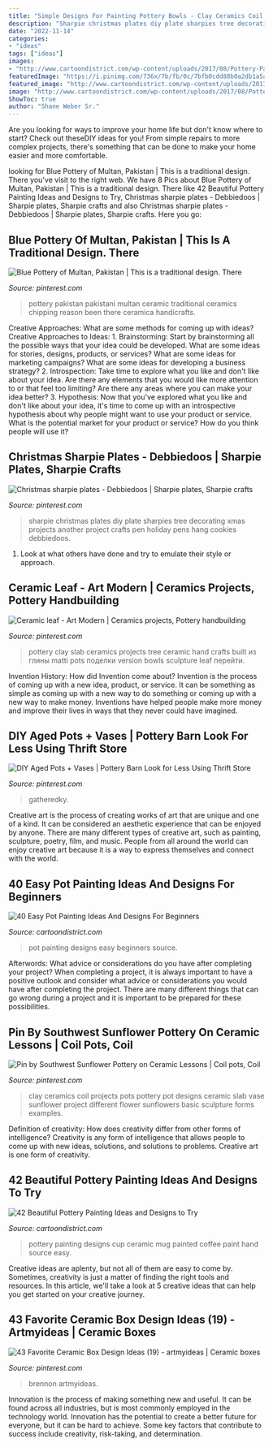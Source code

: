 ```yaml
---
title: "Simple Designs For Painting Pottery Bowls - Clay Ceramics Coil Projects Pots Pottery Pot Designs Ceramic Slab Vase Sunflower Project Different Flower Sunflowers Basic Sculpture Forms Examples"
description: "Sharpie christmas plates diy plate sharpies tree decorating xmas projects another project crafts pen holiday pens hang cookies debbiedoos"
date: "2022-11-14"
categories:
- "ideas"
tags: ["ideas"]
images:
- "http://www.cartoondistrict.com/wp-content/uploads/2017/08/Pottery-Painting-Ideas-and-Designs53ce2b3a4c2973e6bcc791e00a28f8ee-pottery-painting-designs-painted-pottery-ideas.jpg"
featuredImage: "https://i.pinimg.com/736x/7b/fb/0c/7bfb0cdd88b0a2db1a5a60626852cc9a.jpg"
featured_image: "http://www.cartoondistrict.com/wp-content/uploads/2017/08/Pottery-Painting-Ideas-and-Designs53ce2b3a4c2973e6bcc791e00a28f8ee-pottery-painting-designs-painted-pottery-ideas.jpg"
image: "http://www.cartoondistrict.com/wp-content/uploads/2017/08/Pottery-Painting-Ideas-and-Designs53ce2b3a4c2973e6bcc791e00a28f8ee-pottery-painting-designs-painted-pottery-ideas.jpg"
ShowToc: true
author: "Shane Weber Sr."
---
```



Are you looking for ways to improve your home life but don't know where to start? Check out theseDIY ideas for you! From simple repairs to more complex projects, there's something that can be done to make your home easier and more comfortable.

	

		
looking for Blue Pottery of Multan, Pakistan | This is a traditional design. There you've visit to the right web. We have 8 Pics about Blue Pottery of Multan, Pakistan | This is a traditional design. There like 42 Beautiful Pottery Painting Ideas and Designs to Try, Christmas sharpie plates - Debbiedoos | Sharpie plates, Sharpie crafts and also Christmas sharpie plates - Debbiedoos | Sharpie plates, Sharpie crafts. Here you go:
		
    
## Blue Pottery Of Multan, Pakistan | This Is A Traditional Design. There

<img loading=lazy src="https://i.pinimg.com/originals/7d/2a/66/7d2a662ad78045b91acfd23d485bb03f.jpg" onerror="this.onerror=null;this.src='https://tse1.mm.bing.net/th?id=OIP.7eB6Bz64KDzY_TszrdfJoAHaJ4&amp;pid=15.1';" alt="Blue Pottery of Multan, Pakistan | This is a traditional design. There">

_Source: pinterest.com_

>pottery pakistan pakistani multan ceramic traditional ceramics chipping reason been there ceramica handicrafts. 

	

Creative Approaches: What are some methods for coming up with ideas?
Creative Approaches to Ideas: 1. Brainstorming: Start by brainstorming all the possible ways that your idea could be developed. What are some ideas for stories, designs, products, or services? What are some ideas for marketing campaigns? What are some ideas for developing a business strategy? 2. Introspection: Take time to explore what you like and don't like about your idea. Are there any elements that you would like more attention to or that feel too limiting? Are there any areas where you can make your idea better? 3. Hypothesis: Now that you've explored what you like and don't like about your idea, it's time to come up with an introspective hypothesis about why people might want to use your product or service. What is the potential market for your product or service? How do you think people will use it? 
    
## Christmas Sharpie Plates - Debbiedoos | Sharpie Plates, Sharpie Crafts

<img loading=lazy src="https://i.pinimg.com/736x/42/4c/6e/424c6e5e9ddd0094cb01cda97f3f533c--sharpie-plates-sharpie-pens.jpg" onerror="this.onerror=null;this.src='https://tse2.mm.bing.net/th?id=OIP.mfyPizx8obTBoveSmxd6-AHaIO&amp;pid=15.1';" alt="Christmas sharpie plates - Debbiedoos | Sharpie plates, Sharpie crafts">

_Source: pinterest.com_

>sharpie christmas plates diy plate sharpies tree decorating xmas projects another project crafts pen holiday pens hang cookies debbiedoos. 

	

1. Look at what others have done and try to emulate their style or approach.

    
## Ceramic Leaf - Art Modern | Ceramics Projects, Pottery Handbuilding

<img loading=lazy src="https://i.pinimg.com/736x/7b/6d/c2/7b6dc2b39c3498fbfd12dd27fc79e977.jpg" onerror="this.onerror=null;this.src='https://tse4.mm.bing.net/th?id=OIP.PQnXlJOn9Ek47jNdHITaswHaJ4&amp;pid=15.1';" alt="Ceramic leaf - Art Modern | Ceramics projects, Pottery handbuilding">

_Source: pinterest.com_

>pottery clay slab ceramics projects tree ceramic hand crafts built из глины matti pots поделки version bowls sculpture leaf перейти. 

	

Invention History: How did Invention come about?
Invention is the process of coming up with a new idea, product, or service. It can be something as simple as coming up with a new way to do something or coming up with a new way to make money. Inventions have helped people make more money and improve their lives in ways that they never could have imagined.

    
## DIY Aged Pots + Vases | Pottery Barn Look For Less Using Thrift Store

<img loading=lazy src="https://i.pinimg.com/736x/dc/05/08/dc0508771c4b0cb4e6a46af281825a7c.jpg" onerror="this.onerror=null;this.src='https://tse1.mm.bing.net/th?id=OIP.9Us6WlpyLpkOGd0Ulx5TmgHaJ3&amp;pid=15.1';" alt="DIY Aged Pots + Vases | Pottery Barn Look for Less Using Thrift Store">

_Source: pinterest.com_

>gatheredky. 

	

Creative art is the process of creating works of art that are unique and one of a kind. It can be considered an aesthetic experience that can be enjoyed by anyone. There are many different types of creative art, such as painting, sculpture, poetry, film, and music. People from all around the world can enjoy creative art because it is a way to express themselves and connect with the world.

    
## 40 Easy Pot Painting Ideas And Designs For Beginners

<img loading=lazy src="http://www.cartoondistrict.com/wp-content/uploads/2017/08/Easy-Pot-Painting-Ideas-And-Designs-For-Beginners8-1.jpg" onerror="this.onerror=null;this.src='https://tse1.mm.bing.net/th?id=OIP.4k3LAexMJKe__nY7WLlGdwHaLH&amp;pid=15.1';" alt="40 Easy Pot Painting Ideas And Designs For Beginners">

_Source: cartoondistrict.com_

>pot painting designs easy beginners source. 

	

Afterwords: What advice or considerations do you have after completing your project?
When completing a project, it is always important to have a positive outlook and consider what advice or considerations you would have after completing the project. There are many different things that can go wrong during a project and it is important to be prepared for these possibilities.

    
## Pin By Southwest Sunflower Pottery On Ceramic Lessons | Coil Pots, Coil

<img loading=lazy src="https://i.pinimg.com/736x/4d/e8/c0/4de8c0b27da2f88d3b14022fcfe05e50--clay-art-projects-ceramics-projects.jpg" onerror="this.onerror=null;this.src='https://tse1.mm.bing.net/th?id=OIP.QhpUaZ8rFKNlwhYlS6i9-AHaKi&amp;pid=15.1';" alt="Pin by Southwest Sunflower Pottery on Ceramic Lessons | Coil pots, Coil">

_Source: pinterest.com_

>clay ceramics coil projects pots pottery pot designs ceramic slab vase sunflower project different flower sunflowers basic sculpture forms examples. 

	

Definition of creativity: How does creativity differ from other forms of intelligence?
Creativity is any form of intelligence that allows people to come up with new ideas, solutions, and solutions to problems. Creative art is one form of creativity.

    
## 42 Beautiful Pottery Painting Ideas And Designs To Try

<img loading=lazy src="http://www.cartoondistrict.com/wp-content/uploads/2017/08/Pottery-Painting-Ideas-and-Designs53ce2b3a4c2973e6bcc791e00a28f8ee-pottery-painting-designs-painted-pottery-ideas.jpg" onerror="this.onerror=null;this.src='https://tse2.mm.bing.net/th?id=OIP.gRo0Aj50ZCpkJnylIsFjGgHaJ4&amp;pid=15.1';" alt="42 Beautiful Pottery Painting Ideas and Designs to Try">

_Source: cartoondistrict.com_

>pottery painting designs cup ceramic mug painted coffee paint hand source easy. 

	

Creative ideas are aplenty, but not all of them are easy to come by. Sometimes, creativity is just a matter of finding the right tools and resources. In this article, we'll take a look at 5 creative ideas that can help you get started on your creative journey.

    
## 43 Favorite Ceramic Box Design Ideas (19) - Artmyideas | Ceramic Boxes

<img loading=lazy src="https://i.pinimg.com/736x/7b/fb/0c/7bfb0cdd88b0a2db1a5a60626852cc9a.jpg" onerror="this.onerror=null;this.src='https://tse4.mm.bing.net/th?id=OIP.f3yLI97K0zIB5vGiO2RDcgHaKE&amp;pid=15.1';" alt="43 Favorite Ceramic Box Design Ideas (19) - artmyideas | Ceramic boxes">

_Source: pinterest.com_

>brennon artmyideas. 

	

Innovation is the process of making something new and useful. It can be found across all industries, but is most commonly employed in the technology world. Innovation has the potential to create a better future for everyone, but it can be hard to achieve. Some key factors that contribute to success include creativity, risk-taking, and determination.

